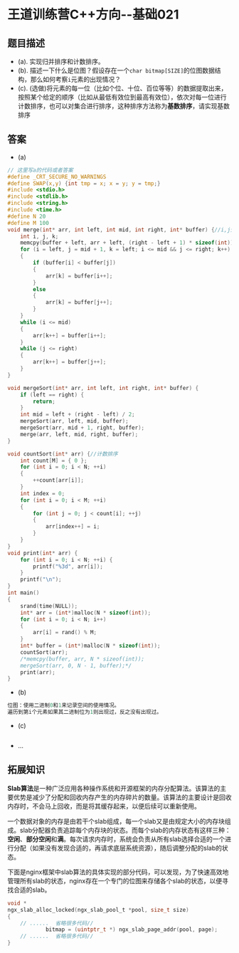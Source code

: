 # 王道训练营C++方向--基础021

## 题目描述

- (a). 实现归并排序和计数排序。
- (b). 描述一下什么是位图？假设存在一个`char bitmap[SIZE]`的位图数据结构，那么如何考察`i`元素的出现情况？
- (c). (选做)将元素的每一位（比如个位、十位、百位等等）的数据提取出来，按照某个给定的顺序（比如从最低有效位到最高有效位），依次对每一位进行计数排序，也可以对集合进行排序，这种排序方法称为**基数排序**，请实现基数排序

## 答案

- (a)

```c
// 这里写a的代码或者答案
#define _CRT_SECURE_NO_WARNINGS
#define SWAP(x,y) {int tmp = x; x = y; y = tmp;}
#include <stdio.h>
#include <stdlib.h>
#include <string.h>
#include <time.h>
#define N 20
#define M 100
void merge(int* arr, int left, int mid, int right, int* buffer) {//i,j分别遍历buffer的[left,mid]和[mid+1,right]，k用于arr的插入
	int i, j, k;
	memcpy(buffer + left, arr + left, (right - left + 1) * sizeof(int));
	for (i = left, j = mid + 1, k = left; i <= mid && j <= right; k++) 
	{
		if (buffer[i] < buffer[j]) 
		{
			arr[k] = buffer[i++];
		}
		else 
		{
			arr[k] = buffer[j++];
		}
	}
	while (i <= mid)
	{
		arr[k++] = buffer[i++];
	}
	while (j <= right) 
	{
		arr[k++] = buffer[j++];
	}
}

void mergeSort(int* arr, int left, int right, int* buffer) {
	if (left == right) {
		return;
	}
	int mid = left + (right - left) / 2;
	mergeSort(arr, left, mid, buffer);
	mergeSort(arr, mid + 1, right, buffer);
	merge(arr, left, mid, right, buffer);
}

void countSort(int* arr) {//计数排序
	int count[M] = { 0 };
	for (int i = 0; i < N; ++i)
	{
		++count[arr[i]];
	}
	int index = 0;
	for (int i = 0; i < M; ++i)
	{
		for (int j = 0; j < count[i]; ++j) 
		{
			arr[index++] = i;
		}
	}
}
void print(int* arr) {
	for (int i = 0; i < N; ++i) {
		printf("%3d", arr[i]);
	}
	printf("\n");
}
int main() 
{
	srand(time(NULL));
	int* arr = (int*)malloc(N * sizeof(int));
	for (int i = 0; i < N; i++)
	{
		arr[i] = rand() % M;
	}
	int* buffer = (int*)malloc(N * sizeof(int));
	countSort(arr);
	/*memcpy(buffer, arr, N * sizeof(int));
	mergeSort(arr, 0, N - 1, buffer);*/
	print(arr);
}
```

- (b)

```c
位图：使用二进制0和1来记录空间的使用情况。
遍历到第i个元素如果其二进制位为1则出现过，反之没有出现过。
```

- (c)

```c

```

- ...

## 拓展知识

**Slab算法**是一种广泛应用各种操作系统和开源框架的内存分配算法。该算法的主要优势是减少了分配和回收内存产生的内存碎片的数量。该算法的主要设计是回收内存时，不会马上回收，而是将其缓存起来，以便后续可以重新使用。

一个数据对象的内存是由若干个slab组成，每一个slab又是由规定大小的内存块组成。slab分配器负责追踪每个内存块的状态。而每个slab的内存状态有这样三种：**空闲**、**部分空闲**和**满**。每次请求内存时，系统会负责从所有slab选择合适的一个进行分配（如果没有发现合适的，再请求底层系统资源），随后调整分配的slab的状态。

下面是nginx框架中slab算法的具体实现的部分代码，可以发现，为了快速高效地管理所有slab的状态，nginx存在一个专门的位图来存储各个slab的状态，以便寻找合适的slab。

```c
void *
ngx_slab_alloc_locked(ngx_slab_pool_t *pool, size_t size)
{
	// ......  省略很多代码// 
            bitmap = (uintptr_t *) ngx_slab_page_addr(pool, page);
	// ......  省略很多代码//
}

```



